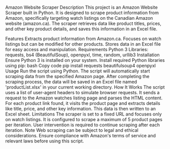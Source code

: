 Amazon Website Scraper
Description
This project is an Amazon Website Scraper built in Python. It is designed to scrape product information from Amazon, specifically targeting watch listings on the Canadian Amazon website (amazon.ca). The scraper retrieves data like product titles, prices, and other key product details, and saves this information in an Excel file.

Features
Extracts product information from Amazon.ca.
Focuses on watch listings but can be modified for other products.
Stores data in an Excel file for easy access and manipulation.
Requirements
Python 3
Libraries: requests, bs4 (BeautifulSoup), openpyxl, time, random, urllib3
Installation
Ensure Python 3 is installed on your system.
Install required Python libraries using pip:
bash
Copy code
pip install requests beautifulsoup4 openpyxl
Usage
Run the script using Python.
The script will automatically start scraping data from the specified Amazon page.
After completing the scraping process, the data will be saved in an Excel file named 'productList.xlsx' in your current working directory.
How It Works
The script uses a list of user-agent headers to simulate browser requests.
It sends a request to the Amazon watches listing page and parses the HTML content.
For each product link found, it visits the product page and extracts details like title, price, and other key information.
This data is then written to an Excel sheet.
Limitations
The scraper is set to a fixed URL and focuses only on watch listings.
It is configured to scrape a maximum of 5 product pages per iteration.
User intervention is required to continue scraping after each iteration.
Note
Web scraping can be subject to legal and ethical considerations. Ensure compliance with Amazon's terms of service and relevant laws before using this script.

